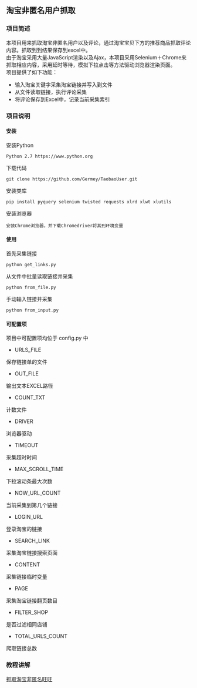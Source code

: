 ## 淘宝非匿名用户抓取

### 项目简述

本项目用来抓取淘宝非匿名用户以及评论，通过淘宝宝贝下方的推荐商品抓取评论内容。抓取到到结果保存到excel中。  
由于淘宝采用大量JavaScript渲染以及Ajax，本项目采用Selenium＋Chrome来抓取相应内容，采用延时等待，模拟下拉点击等方法驱动浏览器渲染页面。  
项目提供了如下功能：

* 输入淘宝关键字采集淘宝链接并写入到文件
* 从文件读取链接，执行评论采集
* 将评论保存到Excel中，记录当前采集索引


### 项目说明

#### 安装

安装Python

```
Python 2.7 https://www.python.org
```
下载代码

```
git clone https://github.com/Germey/TaobaoUser.git
```

安装类库

```
pip install pyquery selenium twisted requests xlrd xlwt xlutils 
```

安装浏览器

```
安装Chrome浏览器，并下载Chromedriver将其到环境变量
```

#### 使用

首先采集链接

```
python get_links.py
```

从文件中批量读取链接并采集

```
python from_file.py
```
手动输入链接并采集

```
python from_input.py
```

#### 可配置项

项目中可配置项均位于 config.py 中

* URLS_FILE  

保存链接单的文件

* OUT_FILE  

输出文本EXCEL路径

* COUNT_TXT

计数文件

* DRIVER

浏览器驱动

* TIMEOUT

采集超时时间

* MAX_SCROLL_TIME

下拉滚动条最大次数

* NOW_URL_COUNT

当前采集到第几个链接

* LOGIN_URL

登录淘宝的链接

* SEARCH_LINK

采集淘宝链接搜索页面

* CONTENT

采集链接临时变量

* PAGE

采集淘宝链接翻页数目

* FILTER_SHOP

是否过滤相同店铺

* TOTAL_URLS_COUNT

爬取链接总数


### 教程讲解

[抓取淘宝非匿名旺旺](http://cuiqingcai.com/2852.html)




